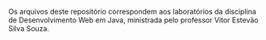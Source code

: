 Os arquivos deste repositório correspondem aos laboratórios da disciplina de Desenvolvimento Web em Java, ministrada pelo professor Vitor Estevão Silva Souza.
